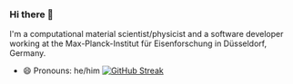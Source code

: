 ### Hi there 👋

I'm a computational material scientist/physicist and a software developer working at the Max-Planck-Institut für Eisenforschung in Düsseldorf, Germany.

- 😄 Pronouns: he/him
[![GitHub Streak](http://github-readme-streak-stats.herokuapp.com?user=sudarsan-surendralal&theme=dracula&hide_border=true)](https://git.io/streak-stats)


<!--
**sudarsan-surendralal/sudarsan-surendralal** is a ✨ _special_ ✨ repository because its `README.md` (this file) appears on your GitHub profile.

Here are some ideas to get you started:

- 🔭 I’m currently working on ...
- 🌱 I’m currently learning ...
- 👯 I’m looking to collaborate on ...
- 🤔 I’m looking for help with ...
- 💬 Ask me about ...
- 📫 How to reach me: ...
- 😄 Pronouns: ...
- ⚡ Fun fact: ...
-->
